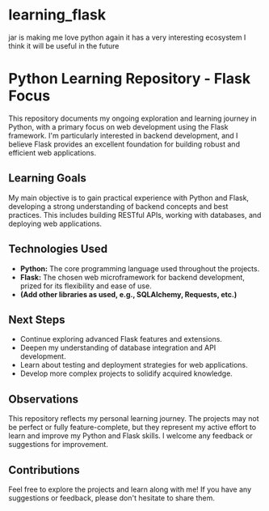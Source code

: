 # learning_flask
jar is making me love python again it has a very interesting ecosystem I think it will be useful in the future
# Python Learning Repository - Flask Focus

This repository documents my ongoing exploration and learning journey in Python, with a primary focus on web development using the Flask framework.  I'm particularly interested in backend development, and I believe Flask provides an excellent foundation for building robust and efficient web applications.

## Learning Goals

My main objective is to gain practical experience with Python and Flask, developing a strong understanding of backend concepts and best practices.  This includes building RESTful APIs, working with databases, and deploying web applications.


## Technologies Used

*   **Python:** The core programming language used throughout the projects.
*   **Flask:** The chosen web microframework for backend development, prized for its flexibility and ease of use.
*   **(Add other libraries as used, e.g., SQLAlchemy, Requests, etc.)**

## Next Steps

*   Continue exploring advanced Flask features and extensions.
*   Deepen my understanding of database integration and API development.
*   Learn about testing and deployment strategies for web applications.
*   Develop more complex projects to solidify acquired knowledge.

## Observations

This repository reflects my personal learning journey.  The projects may not be perfect or fully feature-complete, but they represent my active effort to learn and improve my Python and Flask skills.  I welcome any feedback or suggestions for improvement.

## Contributions

Feel free to explore the projects and learn along with me!  If you have any suggestions or feedback, please don't hesitate to share them.

